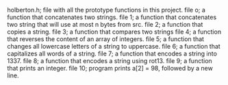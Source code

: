 holberton.h; file with all the prototype functions in this project.
file o; a function that concatenates two strings.
file 1;  a function that concatenates two string that will use at most n bytes from src.
file 2;  a function that copies a string.
file 3; a function that compares two strings
file 4; a function that reverses the content of an array of integers.
file 5; a function that changes all lowercase letters of a string to uppercase.
file 6; a function that capitalizes all words of a string.
file 7; a function that encodes a string into 1337.
file 8; a function that encodes a string using rot13.
file 9; a function that prints an integer.
file 10;  program prints a[2] = 98, followed by a new line.